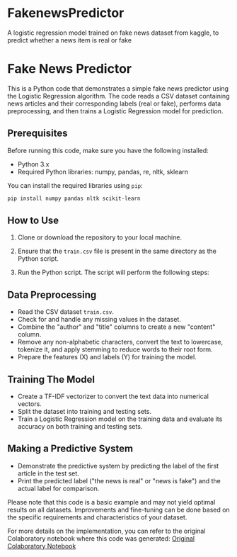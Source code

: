 # FakenewsPredictor
A logistic regression model trained on fake news dataset from kaggle, to predict whether a news item is real or fake


# Fake News Predictor

This is a Python code that demonstrates a simple fake news predictor using the Logistic Regression algorithm. The code reads a CSV dataset containing news articles and their corresponding labels (real or fake), performs data preprocessing, and then trains a Logistic Regression model for prediction.

## Prerequisites

Before running this code, make sure you have the following installed:

- Python 3.x
- Required Python libraries: numpy, pandas, re, nltk, sklearn

You can install the required libraries using `pip`:
```bash
pip install numpy pandas nltk scikit-learn
```

## How to Use

1. Clone or download the repository to your local machine.

2. Ensure that the `train.csv` file is present in the same directory as the Python script.

3. Run the Python script. The script will perform the following steps:

## Data Preprocessing

- Read the CSV dataset `train.csv`.
- Check for and handle any missing values in the dataset.
- Combine the "author" and "title" columns to create a new "content" column.
- Remove any non-alphabetic characters, convert the text to lowercase, tokenize it, and apply stemming to reduce words to their root form.
- Prepare the features (X) and labels (Y) for training the model.

## Training The Model

- Create a TF-IDF vectorizer to convert the text data into numerical vectors.
- Split the dataset into training and testing sets.
- Train a Logistic Regression model on the training data and evaluate its accuracy on both training and testing sets.

## Making a Predictive System

- Demonstrate the predictive system by predicting the label of the first article in the test set.
- Print the predicted label ("the news is real" or "news is fake") and the actual label for comparison.

Please note that this code is a basic example and may not yield optimal results on all datasets. Improvements and fine-tuning can be done based on the specific requirements and characteristics of your dataset.

For more details on the implementation, you can refer to the original Colaboratory notebook where this code was generated:
[Original Colaboratory Notebook](https://colab.research.google.com/drive/1LSNm1ogfgM5PKW4TwsoXbpJkFmldbSbw)
